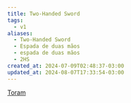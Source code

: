 ```yaml
---
title: Two-Handed Sword
tags:
  - v1
aliases:
  - Two-Handed Sword
  - Espada de duas mãos
  - espada de duas mãos
  - 2HS
created_at: 2024-07-09T02:48:37-03:00
updated_at: 2024-08-07T17:33:54-03:00
---
```


[Toram](../../../../rascunhos/2024/07/26/Toram.md)